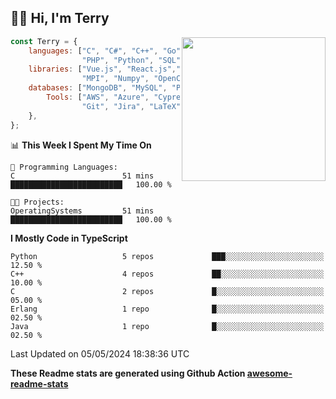<h2>👋🏻 Hi, I'm Terry</h2>

<img align='right' src="https://media.giphy.com/media/fkZukR450RQ1qnGaq9/giphy.gif" width="230">

```javascript
const Terry = {
    languages: ["C", "C#", "C++", "Go", "Java", "Javascript",
                "PHP", "Python", "SQL", "Typescript"],
    libraries: ["Vue.js", "React.js","Node.js", "Express.js","Next.js",
                "MPI", "Numpy", "OpenCV", "CUDA", "JUnit"],
    databases: ["MongoDB", "MySQL", "PostgreSQL"],
        Tools: ["AWS", "Azure", "Cypress", "Docker🐳", "Figma", "Firebase",
                "Git", "Jira", "LaTeX", "Playwright", "Postman"],
    },
};
```
<!--START_SECTION:waka-->
📊 **This Week I Spent My Time On** 

```text
💬 Programming Languages: 
C                        51 mins             █████████████████████████   100.00 % 

🐱‍💻 Projects: 
OperatingSystems         51 mins             █████████████████████████   100.00 % 
```

**I Mostly Code in TypeScript** 

```text
Python                   5 repos             ███░░░░░░░░░░░░░░░░░░░░░░   12.50 % 
C++                      4 repos             ██░░░░░░░░░░░░░░░░░░░░░░░   10.00 % 
C                        2 repos             █░░░░░░░░░░░░░░░░░░░░░░░░   05.00 % 
Erlang                   1 repo              █░░░░░░░░░░░░░░░░░░░░░░░░   02.50 % 
Java                     1 repo              █░░░░░░░░░░░░░░░░░░░░░░░░   02.50 % 
```




 Last Updated on 05/05/2024 18:38:36 UTC
<!--END_SECTION:waka-->

**These Readme stats are generated using Github Action [awesome-readme-stats](https://github.com/anmol098/waka-readme-stats)**
